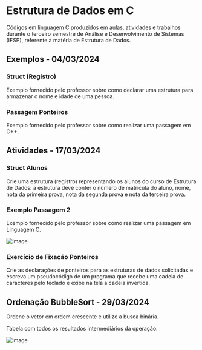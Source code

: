# Estrutura de Dados em C
Códigos em linguagem C produzidos em aulas, atividades e trabalhos durante o terceiro semestre de Análise e Desenvolvimento de Sistemas (IFSP), referente à matéria de Estrutura de Dados.

## Exemplos - 04/03/2024
### Struct (Registro)
Exemplo fornecido pelo professor sobre como declarar uma estrutura para armazenar o nome e idade de uma pessoa.
### Passagem Ponteiros
Exemplo fornecido pelo professor sobre como realizar uma passagem em C++.

## Atividades - 17/03/2024
### Struct Alunos
Crie uma estrutura (registro) representando os alunos do curso de Estrutura de Dados: a estrutura deve conter o número de matrícula do aluno, nome, nota da primeira prova, nota da segunda prova e nota da terceira prova.

### Exemplo Passagem 2 
Exemplo fornecido pelo professor sobre como realizar uma passagem em Linguagem C.

![image](https://github.com/fernandalopesbarbalho/estrutura-ifsp-semestre3/assets/137642560/fd8a5fb1-d6d1-4115-b0aa-a105977e4e63)

### Exercício de Fixação Ponteiros
Crie as declarações de ponteiros para as estruturas de dados solicitadas e escreva um pseudocódigo de um programa que recebe uma cadeia de caracteres pelo teclado e exibe na tela a cadeia invertida.

## Ordenação BubbleSort - 29/03/2024
Ordene o vetor em ordem crescente e utilize a busca binária. 

Tabela com todos os resultados intermediários da operação:

![image](https://github.com/fernandalopesbarbalho/estrutura-ifsp-semestre3/assets/137642560/c6af4c8c-50a3-4cc0-98b8-8b17e1678425)
